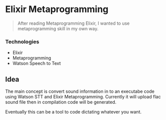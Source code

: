 # Elixir Metaprogramming

> After reading Metaprogramming Elixir, I wanted to use metaprogramming skill in my own way.

### Technologies
- Elixir
- Metaprogramming
- Watson Speech to Text

## Idea
The main concept is convert sound information in to an executabe code using Watson STT and Elixir Metaprogramming. Currently it will upload flac sound file then in compilation code will be generated.

Eventually this can be a tool to code dictating whatever you want.

